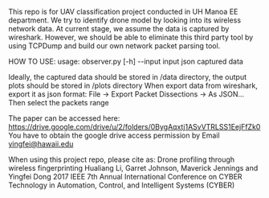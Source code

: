 This repo is for UAV classification project conducted in UH Manoa EE department.
We try to identify drone model by looking into its wireless network data.
At current stage, we assume the data is captured by wireshark. However, we should be able
to eliminate this third party tool by using TCPDump and build our own network packet parsing tool.

HOW TO USE:
usage: observer.py [-h] --input input json captured data

Ideally, the captured data should be stored in /data directory, the output plots should be stored in /plots directory
When export data from wireshark, export it as json format:
    File -> Export Packet Dissections -> As JSON...
    Then select the packets range 

The paper can be accessed here: https://drive.google.com/drive/u/2/folders/0BygAqxtj1ASvVTRLSS1EejFfZk0
You have to obtain the google drive access permission by Email yingfei@hawaii.edu

When using this project repo, please cite as:
Drone profiling through wireless fingerprinting
Hualiang Li, Garret Johnson, Maverick Jennings and Yingfei Dong
2017 IEEE 7th Annual International Conference on CYBER Technology in Automation, Control, and Intelligent Systems (CYBER)
